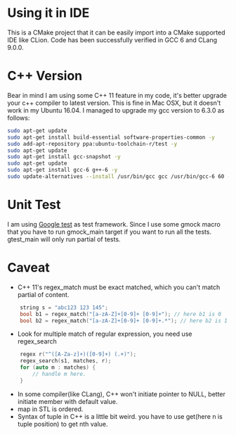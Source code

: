 # Using it in IDE

This is a CMake project that it can be easily import into a CMake supported IDE like CLion. Code has been successfully verified in GCC 6 and CLang 9.0.0.

# C++ Version

Bear in mind I am using some C++ 11 feature in my code, it's better upgrade your c++ compiler to latest version. This is fine in Mac OSX, but it doesn't work in my Ubuntu 16.04. I managed to upgrade my gcc version to 6.3.0 as follows:
```bash
sudo apt-get update
sudo apt-get install build-essential software-properties-common -y
sudo add-apt-repository ppa:ubuntu-toolchain-r/test -y
sudo apt-get update
sudo apt-get install gcc-snapshot -y
sudo apt-get update
sudo apt-get install gcc-6 g++-6 -y
sudo update-alternatives --install /usr/bin/gcc gcc /usr/bin/gcc-6 60 --slave /usr/bin/g++ g++ /usr/bin/g++-6
```

# Unit Test
I am using [Google test](https://github.com/google/googletest) as test framework. Since I use some gmock macro that you have to run gmock_main target if you want to run all the tests. gtest_main will only run partial of tests.

# Caveat

* C++ 11's regex_match must be exact matched, which you can't match partial of content.
```c++
    string s = "abc123 123 145";
    bool b1 = regex_match("[a-zA-Z]+[0-9]+ [0-9]+"); // here b1 is 0
    bool b2 = regex_match("[a-zA-Z]+[0-9]+ [0-9]+.*"); // here b2 is 1
```
* Look for multiple match of regular expression, you need use regex_search
```c++
    regex r("^([A-Za-z]+)([0-9]+) (.+)");
    regex_search(s1, matches, r);
    for (auto m : matches) {
        // handle m here.
    }
``` 
* In some compiler(like CLang), C++ won't initiate pointer to NULL, better initiate member with default value.
* map in STL is ordered.
* Syntax of tuple in C++ is a little bit weird. you have to use get<n>(here n is tuple position) to get nth value.